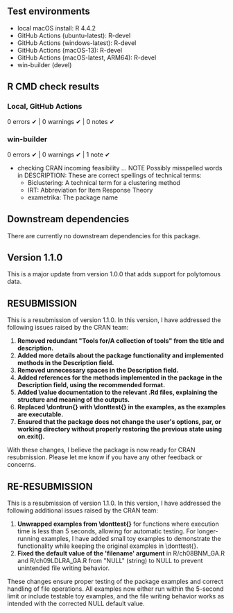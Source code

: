 ## Test environments
* local macOS install: R 4.4.2
* GitHub Actions (ubuntu-latest): R-devel
* GitHub Actions (windows-latest): R-devel
* GitHub Actions (macOS-13): R-devel
* GitHub Actions (macOS-latest, ARM64): R-devel
* win-builder (devel)

## R CMD check results

### Local, GitHub Actions
0 errors ✔ | 0 warnings ✔ | 0 notes ✔

### win-builder
0 errors ✔ | 0 warnings ✔ | 1 note ✔

* checking CRAN incoming feasibility ... NOTE
  Possibly misspelled words in DESCRIPTION:
    These are correct spellings of technical terms:
    - Biclustering: A technical term for a clustering method
    - IRT: Abbreviation for Item Response Theory
    - exametrika: The package name

## Downstream dependencies
There are currently no downstream dependencies for this package.

## Version 1.1.0
This is a major update from version 1.0.0 that adds support for polytomous data.

## RESUBMISSION

This is a resubmission of version 1.1.0. In this version, I have addressed the following issues raised by the CRAN team:

1. **Removed redundant "Tools for/A collection of tools" from the title and description.**
2. **Added more details about the package functionality and implemented methods in the Description field.**
3. **Removed unnecessary spaces in the Description field.**
4. **Added references for the methods implemented in the package in the Description field, using the recommended format.**
5. **Added \value documentation to the relevant .Rd files, explaining the structure and meaning of the outputs.**
6. **Replaced \dontrun{} with \donttest{} in the examples, as the examples are executable.**
7. **Ensured that the package does not change the user's options, par, or working directory without properly restoring the previous state using on.exit().**

With these changes, I believe the package is now ready for CRAN resubmission. Please let me know if you have any other feedback or concerns.

## RE-RESUBMISSION

This is a resubmission of version 1.1.0. In this version, I have addressed the following additional issues raised by the CRAN team:

1. **Unwrapped examples from \donttest{}** for functions where execution time is less than 5 seconds, allowing for automatic testing. For longer-running examples, I have added small toy examples to demonstrate the functionality while keeping the original examples in \donttest{}.
2. **Fixed the default value of the 'filename' argument** in R/ch08BNM_GA.R and R/ch09LDLRA_GA.R from "NULL" (string) to NULL to prevent unintended file writing behavior.

These changes ensure proper testing of the package examples and correct handling of file operations. All examples now either run within the 5-second limit or include testable toy examples, and the file writing behavior works as intended with the corrected NULL default value.
